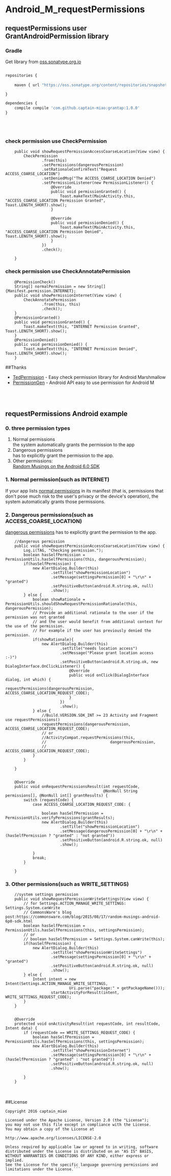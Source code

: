 # Android_M_requestPermissions

## requestPermissions user GrantAndroidPermission library

### Gradle
Get library from  [oss.sonatype.org.io](https://oss.sonatype.org/content/repositories/snapshots)
```javascript

repositories {
    
    maven { url "https://oss.sonatype.org/content/repositories/snapshots" }

}

dependencies {
    compile compile 'com.github.captain-miao:grantap:1.0.0'
}

```

<br/><br/>


### check permission use CheckPermission
```
    public void showRequestPermissionAccessCoarseLocation(View view) {
        CheckPermission
                .from(this)
                .setPermissions(dangerousPermission)
                .setRationaleConfirmText("Request ACCESS_COARSE_LOCATION")
                .setDeniedMsg("The ACCESS_COARSE_LOCATION Denied")
                .setPermissionListener(new PermissionListener() {
                    @Override
                    public void permissionGranted() {
                        Toast.makeText(MainActivity.this, "ACCESS_COARSE_LOCATION Permission Granted", Toast.LENGTH_SHORT).show();
                    }

                    @Override
                    public void permissionDenied() {
                        Toast.makeText(MainActivity.this, "ACCESS_COARSE_LOCATION Permission Denied", Toast.LENGTH_SHORT).show();
                    }
                })
                .check();

    }
```    
    
### check permission use CheckAnnotatePermission
```
    @PermissionCheck()
    String[] normalPermission = new String[]{Manifest.permission.INTERNET};
    public void showPermissionInternet(View view) {
        CheckAnnotatePermission
                .from(this, this)
                .check();
    }
    @PermissionGranted()
    public void permissionGranted() {
        Toast.makeText(this, "INTERNET Permission Granted", Toast.LENGTH_SHORT).show();
    }
    @PermissionDenied()
    public void permissionDenied() {
        Toast.makeText(this, "INTERNET Permission Denied", Toast.LENGTH_SHORT).show();
    }
```

##Thanks 
* [TedPermission](https://github.com/ParkSangGwon/TedPermission) - Easy check permission library for Android Marshmallow
* [PermissionGen](https://github.com/lovedise/PermissionGen) - Android API easy to use permission for Android M




<br/><br/>


## requestPermissions Android example 
    
###  0.  three permission types
1. Normal permissions  
    the system automatically grants the permission to the app
2. Dangerous permissions  
    has to explicitly grant the permission to the app.
3. Other permissions:   
    [Random Musings on the Android 6.0 SDK](https://commonsware.com/blog/2015/08/17/random-musings-android-6p0-sdk.html)  
    
###  1. Normal permission(such as INTERNET)      
If your app lists [normal permissions](https://developer.android.com/intl/zh-cn/guide/topics/security/normal-permissions.html)
 in its manifest (that is, permissions that don't pose much risk to the user's privacy or the device's operation),
  the system automatically grants those permissions.     
    
###  2. Dangerous permissions(such as ACCESS_COARSE_LOCATION)    
[dangerous permissions](https://developer.android.com/intl/zh-cn/guide/topics/security/permissions.html#normal-dangerous) has to explicitly grant the permission to the app.  
```
    //dangerous permission
    public void showRequestPermissionAccessCoarseLocation(View view) {
        Log.i(TAG, "Checking permission.");
        boolean hasSelfPermission = PermissionUtils.hasSelfPermissions(this, dangerousPermission);
        if(hasSelfPermission) {
            new AlertDialog.Builder(this)
                    .setTitle("showPermissionLocation")
                    .setMessage(settingsPermission[0] + "\r\n" + "granted")
                    .setPositiveButton(android.R.string.ok, null)
                    .show();
        } else {
            boolean showRationale = PermissionUtils.shouldShowRequestPermissionRationale(this, dangerousPermission);
            // Provide an additional rationale to the user if the permission was not granted
            // and the user would benefit from additional context for the use of the permission.
            // For example if the user has previously denied the permission.
            if(showRationale){
                new AlertDialog.Builder(this)
                        .setTitle("needs location access")
                        .setMessage("Please grant location access :-)")
                        .setPositiveButton(android.R.string.ok, new DialogInterface.OnClickListener() {
                            @Override
                            public void onClick(DialogInterface dialog, int which) {
                                requestPermissions(dangerousPermission, ACCESS_COARSE_LOCATION_REQUEST_CODE);
                            }
                        })
                        .show();
            } else {
                //Build.VERSION.SDK_INT >= 23 Activity and Fragment use requestPermissions()
                requestPermissions(dangerousPermission, ACCESS_COARSE_LOCATION_REQUEST_CODE);
                // or
                //ActivityCompat.requestPermissions(this,
                //                            dangerousPermission,
                //                            ACCESS_COARSE_LOCATION_REQUEST_CODE);
            }
        }

    }


    @Override
    public void onRequestPermissionsResult(int requestCode,
                                           @NonNull String permissions[], @NonNull int[] grantResults) {
        switch (requestCode) {
            case ACCESS_COARSE_LOCATION_REQUEST_CODE: {

                boolean hasSelfPermission = PermissionUtils.verifyPermissions(grantResults);
                new AlertDialog.Builder(this)
                        .setTitle("showPermissionLocation")
                        .setMessage(dangerousPermission[0] + "\r\n" + (hasSelfPermission ? "granted" : "not granted"))
                        .setPositiveButton(android.R.string.ok, null)
                        .show();

            }
            break;
        }

    }
```  
###  3. Other permissions(such as WRITE_SETTINGS)
```
    //system settings permission
    public void showRequestPermissionWriteSettings(View view) {
        // for Settings.ACTION_MANAGE_WRITE_SETTINGS: Settings.System.canWrite
        // CommonsWare's blog post:https://commonsware.com/blog/2015/08/17/random-musings-android-6p0-sdk.html
        boolean hasSelfPermission = PermissionUtils.hasSelfPermissions(this, settingsPermission);
        // or
        // boolean hasSelfPermission = Settings.System.canWrite(this);
        if(hasSelfPermission) {
            new AlertDialog.Builder(this)
                    .setTitle("showPermissionWriteSettings")
                    .setMessage(settingsPermission[0] + "\r\n" + "granted")
                    .setPositiveButton(android.R.string.ok, null)
                    .show();
        } else {
            Intent intent = new Intent(Settings.ACTION_MANAGE_WRITE_SETTINGS,
                            Uri.parse("package:" + getPackageName()));
                    startActivityForResult(intent, WRITE_SETTINGS_REQUEST_CODE);
        }
    }


    @Override
    protected void onActivityResult(int requestCode, int resultCode, Intent data) {
        if (requestCode == WRITE_SETTINGS_REQUEST_CODE) {
            boolean hasSelfPermission = PermissionUtils.hasSelfPermissions(this, settingsPermission);
            new AlertDialog.Builder(this)
                    .setTitle("showPermissionInternet")
                    .setMessage(settingsPermission[0] + "\r\n" + (hasSelfPermission ? "granted" : "not granted"))
                    .setPositiveButton(android.R.string.ok, null)
                    .show();

        }
    }
```
<br/><br/>
##License 
 ```code
Copyright 2016 captain_miao

Licensed under the Apache License, Version 2.0 (the "License");
you may not use this file except in compliance with the License.
You may obtain a copy of the License at

http://www.apache.org/licenses/LICENSE-2.0

Unless required by applicable law or agreed to in writing, software
distributed under the License is distributed on an "AS IS" BASIS,
WITHOUT WARRANTIES OR CONDITIONS OF ANY KIND, either express or implied.
See the License for the specific language governing permissions and
limitations under the License.```

